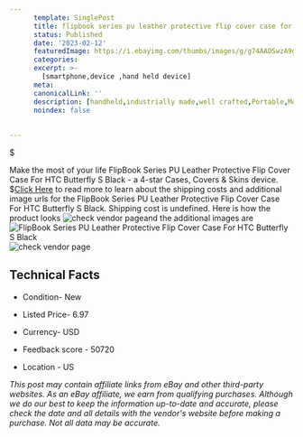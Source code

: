 ```yaml
---
      template: SinglePost
      title: flipbook series pu leather protective flip cover case for htc butterfly s black
      status: Published
      date: '2023-02-12'
      featuredImage: https://i.ebayimg.com/thumbs/images/g/g74AAOSwzA9gHKe-/s-l225.jpg
      categories: 
      excerpt: >-
        [smartphone,device ,hand held device]
      meta:
      canonicalLink: ''
      description: [handheld,industrially made,well crafted,Portable,Mobile,Compact,Convenient,Lightweight,Maneuverable,Man-portable,Miniature,Carriable,Hand-held,Light,Holdable,Transportable,Mobile device,Pocket-sized,On-the-go,Wireless,Cordless,Compact size,Convenient size, smartphone,device ,hand held device]
      noindex: false
      
        
---
```

$

Make the most of your life FlipBook Series PU Leather Protective Flip Cover Case For HTC Butterfly S Black - a 4-star Cases, Covers & Skins device.
$[Click Here](https://www.ebay.com/itm/165441400762?hash=item2685136fba%3Ag%3Ag74AAOSwzA9gHKe-&mkevt=1&mkcid=1&mkrid=711-53200-19255-0&campid=%253CePNCampaignId%253E&customid=%253CreferenceId%253E&toolid=10049) to read more to learn about the shipping costs and additional image urls for the FlipBook Series PU Leather Protective Flip Cover Case For HTC Butterfly S Black. Shipping cost is undefined. Here is how the product looks ![check vendor page](https://i.ebayimg.com/thumbs/images/g/g74AAOSwzA9gHKe-/s-l225.jpg)and the additional images are![FlipBook Series PU Leather Protective Flip Cover Case For HTC Butterfly S Black](https://i.ebayimg.com/images/g/g74AAOSwzA9gHKe-/s-l1600.jpg)![check vendor page](https://origin-galleryplus.ebayimg.com/ws/web/165441400762_2_0_1/225x225.jpg,https://origin-galleryplus.ebayimg.com/ws/web/165441400762_3_0_1/225x225.jpg,https://origin-galleryplus.ebayimg.com/ws/web/165441400762_4_0_1/225x225.jpg)



 ## Technical Facts 



     
      

 - Condition- New 


      

 - Listed Price- 6.97 


      

 - Currency- USD 


      

 - Feedback score - 50720 


      

 - Location - US 


      
      

 *_This post may contain affiliate links from eBay and other third-party websites. As an eBay affiliate, we earn from qualifying purchases. Although we do our best to keep the information up-to-date and accurate, please check the date and all details with the vendor's website before making a purchase. Not all data may be accurate._*






